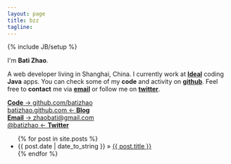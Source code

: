 ```yaml
---
layout: page
title: bzz
tagline: 
---
```

{% include JB/setup %}

I'm **Bati Zhao**.

A web developer living in Shanghai, China. I currently work at **<a href="http://www.ideal.sh.cn/">Ideal</a>**
  coding **Java** apps. You can check some of my **code** and activity on **<a href="https://github.com/batizhao/">github</a>**. Feel free to **contact** me via **<a href="mailto:zhaobati@gmail.com">email</a>** or follow me on **<a href="https://twitter.com/batizhao">twitter</a>**.

<div id="homelinks">
  <div class="span-left code">
    <a href="https://github.com/batizhao/"><b>Code</b> → github.com/batizhao</a>
  </div>
  <div class="span-right last blog">
    <a href="http://batizhao.github.com">batizhao.github.com ← <b>Blog</b></a>
  </div>
  <div class="span-left email">
    <a href="mailto:zhaobati@gmail.com"><b>Email</b> → zhaobati@gmail.com</a>
  </div>
  <div class="span-right last twitter">
    <a href="https://twitter.com/batizhao">@batizhao ← <b>Twitter</b></a>
  </div>
</div>

<ul class="posts" style="clear:both">
  {% for post in site.posts %}
    <li><span>{{ post.date | date_to_string }}</span> &raquo; <a href="{{ BASE_PATH }}{{ post.url }}">{{ post.title }}</a></li>
  {% endfor %}
</ul>

